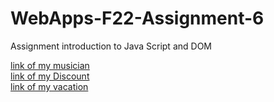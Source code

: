 # WebApps-F22-Assignment-6
Assignment introduction to Java Script and DOM

[link of my musician]( https://44-563-web-apps-f22.github.io/44563-webapps-assignment-6-saikpend/musician.html)
<br>
[link of my Discount ](https://44-563-web-apps-f22.github.io/44563-webapps-assignment-6-saikpend/Discount.html)
<br>
[link of my vacation](https://44-563-web-apps-f22.github.io/44563-webapps-assignment-6-saikpend/vacation.html)

